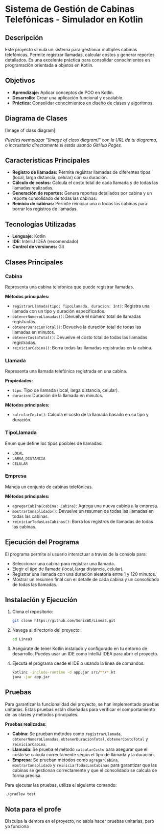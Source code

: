 # Sistema de Gestión de Cabinas Telefónicas - Simulador en Kotlin

## Descripción
Este proyecto simula un sistema para gestionar múltiples cabinas telefónicas. Permite registrar llamadas, calcular costos y generar reportes detallados. Es una excelente práctica para consolidar conocimientos en programación orientada a objetos en Kotlin.

## Objetivos
* **Aprendizaje:** Aplicar conceptos de POO en Kotlin.
* **Desarrollo:** Crear una aplicación funcional y escalable.
* **Práctica:** Consolidar conocimientos en diseño de clases y algoritmos.

## Diagrama de Clases
[Image of class diagram]

*Puedes reemplazar "[Image of class diagram]" con la URL de tu diagrama, o incrustarla directamente si estás usando GitHub Pages.*

## Características Principales
* **Registro de llamadas:** Permite registrar llamadas de diferentes tipos (local, larga distancia, celular) con su duración.
* **Cálculo de costos:** Calcula el costo total de cada llamada y de todas las llamadas realizadas.
* **Generación de reportes:** Genera reportes detallados por cabina y un reporte consolidado de todas las cabinas.
* **Reinicio de cabinas:** Permite reiniciar una o todas las cabinas para borrar los registros de llamadas.

## Tecnologías Utilizadas
* **Lenguaje:** Kotlin
* **IDE:** IntelliJ IDEA (recomendado)
* **Control de versiones:** Git

## Clases Principales

### Cabina

Representa una cabina telefónica que puede registrar llamadas.

**Métodos principales:**
- `registrarLlamada(tipo: TipoLlamada, duracion: Int)`: Registra una llamada con un tipo y duración especificados.
- `obtenerNumeroLlamadas()`: Devuelve el número total de llamadas registradas.
- `obtenerDuracionTotal()`: Devuelve la duración total de todas las llamadas en minutos.
- `obtenerCostoTotal()`: Devuelve el costo total de todas las llamadas registradas.
- `reiniciarCabina()`: Borra todas las llamadas registradas en la cabina.

### Llamada

Representa una llamada telefónica registrada en una cabina.

**Propiedades:**
- `tipo`: Tipo de llamada (local, larga distancia, celular).
- `duracion`: Duración de la llamada en minutos.

**Métodos principales:**
- `calcularCosto()`: Calcula el costo de la llamada basado en su tipo y duración.

### TipoLlamada

Enum que define los tipos posibles de llamadas:
- `LOCAL`
- `LARGA_DISTANCIA`
- `CELULAR`

### Empresa

Maneja un conjunto de cabinas telefónicas.

**Métodos principales:**
- `agregarCabina(cabina: Cabina)`: Agrega una nueva cabina a la empresa.
- `mostrarConsolidado()`: Devuelve un resumen de todas las llamadas en todas las cabinas.
- `reiniciarTodasLasCabinas()`: Borra los registros de llamadas de todas las cabinas.

## Ejecución del Programa

El programa permite al usuario interactuar a través de la consola para:
- Seleccionar una cabina para registrar una llamada.
- Elegir el tipo de llamada (local, larga distancia, celular).
- Registrar una llamada con una duración aleatoria entre 1 y 120 minutos.
- Mostrar un resumen final con el detalle de cada cabina y un consolidado de todas las llamadas.

## Instalación y Ejecución

1. Clona el repositorio:

    ```bash
    git clone https://github.com/SonicWD/Linea3.git
    ```

2. Navega al directorio del proyecto:

    ```bash
    cd Linea3
    ```

3. Asegúrate de tener Kotlin instalado y configurado en tu entorno de desarrollo. Puedes usar un IDE como IntelliJ IDEA para abrir el proyecto.

4. Ejecuta el programa desde el IDE o usando la línea de comandos:

    ```bash
    kotlinc -include-runtime -d app.jar src/**/*.kt
    java -jar app.jar
    ```
## Pruebas

Para garantizar la funcionalidad del proyecto, se han implementado pruebas unitarias. Estas pruebas están diseñadas para verificar el comportamiento de las clases y métodos principales.

**Pruebas realizadas:**
- **Cabina**: Se prueban métodos como `registrarLlamada`, `obtenerNumeroLlamadas`, `obtenerDuracionTotal`, `obtenerCostoTotal` y `reiniciarCabina`.
- **Llamada**: Se prueba el método `calcularCosto` para asegurar que el costo se calcula correctamente según el tipo de llamada y la duración.
- **Empresa**: Se prueban métodos como `agregarCabina`, `mostrarConsolidado` y `reiniciarTodasLasCabinas` para garantizar que las cabinas se gestionan correctamente y que el consolidado se calcula de forma precisa.

Para ejecutar las pruebas, utiliza el siguiente comando:

```bash
./gradlew test 
```
## Nota para el profe

Disculpa la demora en el proyecto, no sabia hacer pruebas unitarias, pero ya funciona 

